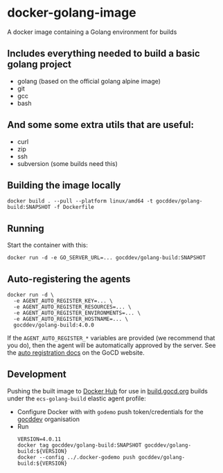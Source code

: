 # docker-golang-image
A docker image containing a Golang environment for builds

## Includes everything needed to build a basic golang project

- golang (based on the official golang alpine image)
- git
- gcc
- bash

## And some some extra utils that are useful:

- curl
- zip
- ssh
- subversion (some builds need this)

## Building the image locally

```shell
docker build . --pull --platform linux/amd64 -t gocddev/golang-build:SNAPSHOT -f Dockerfile
```

## Running

Start the container with this:

```
docker run -d -e GO_SERVER_URL=... gocddev/golang-build:SNAPSHOT
```

## Auto-registering the agents

```
docker run -d \
  -e AGENT_AUTO_REGISTER_KEY=... \
  -e AGENT_AUTO_REGISTER_RESOURCES=... \
  -e AGENT_AUTO_REGISTER_ENVIRONMENTS=... \
  -e AGENT_AUTO_REGISTER_HOSTNAME=... \
  gocddev/golang-build:4.0.0
```

If the `AGENT_AUTO_REGISTER_*` variables are provided (we recommend that you do), then the agent will be automatically approved by the server. See the [auto registration docs](https://docs.gocd.org/current/advanced_usage/agent_auto_register.html) on the GoCD website.

## Development

Pushing the built image to [Docker Hub](https://hub.docker.com/r/gocddev/golang-build) for use in [build.gocd.org](https://build.gocd.org/) builds under the `ecs-golang-build` elastic agent profile:
* Configure Docker with with `godemo` push token/credentials for the [gocddev](https://hub.docker.com/u/gocddev) organisation
* Run
  ```shell
  VERSION=4.0.11
  docker tag gocddev/golang-build:SNAPSHOT gocddev/golang-build:${VERSION}
  docker --config ../.docker-godemo push gocddev/golang-build:${VERSION}
  ```